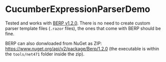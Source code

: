 # CucumberExpressionParserDemo

Tested and works with [BERP v1.2.0](https://www.nuget.org/packages/Berp/1.2.0). There is no need to create custom parser template files (`.razor` files), the ones that come with BERP should be fine.

BERP can also donwloaded from NuGet as ZIP: https://www.nuget.org/api/v2/package/Berp/1.2.0 (the executable is within the `tools/net471` folder inside the zip).
